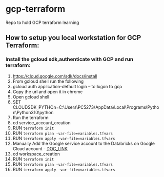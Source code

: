 # gcp-terraform
Repo to hold GCP terraform learning

## How to setup you local workstation for GCP Terraform:

### Install the gcloud sdk,authenticate with GCP and run terraform:
1. https://cloud.google.com/sdk/docs/install
2. From gcloud shell run the following
3. gcloud auth application-default login – to logon to gcp
4. Copy the url and open it in chrome
5. Open gcloud shell
6. SET CLOUDSDK_PYTHOn=C:\Users\PC5273\AppData\Local\Programs\Python\Python310\python
7. Run the terraform
8. cd service_account_creation
9. RUN `terraform init`
10. RUN `terraform plan -var-file=variables.tfvars`
11. RUN `terraform apply -var-file=variables.tfvars`
12. Manually Add the Google service account to the Databricks on Google Cloud account - [DOC_LINK](https://docs.gcp.databricks.com/dev-tools/terraform/gcp-workspace.html#step-2-add-the-google-service-account-to-the-databricks-on-google-cloud-account)
13. cd workspace_creation
14. RUN `terraform init`
15. RUN `terraform plan -var-file=variables.tfvars`
16. RUN `terraform apply -var-file=variables.tfvars`

